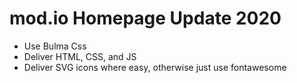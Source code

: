 # mod.io Homepage Update 2020

- Use Bulma Css
- Deliver HTML, CSS, and JS
- Deliver SVG icons where easy, otherwise just use fontawesome
